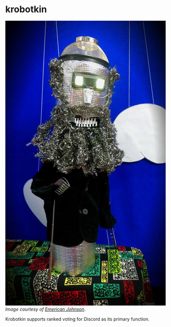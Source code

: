 # krobotkin

![Krobotkin](/docs/img/krobotkin.jpg)
_Image courtesy of [Emerican Johnson](https://twitter.com/emericanjohnson/status/1006515332696010753)_.

Krobotkin supports ranked voting for Discord as its primary function.
